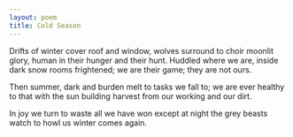 ```yaml
---
layout: poem
title: Cold Season
---
```


Drifts of winter cover roof and window,
wolves surround to choir moonlit glory,
human in their hunger and their hunt.
Huddled where we are, inside dark snow rooms
frightened; we are their game; they are not ours.

Then summer, dark and burden melt
to tasks we fall to; we are ever healthy to that
with the sun building harvest
from our working and our dirt.

In joy we turn to waste all we have won
except at night the grey beasts watch
to howl us winter comes again.
